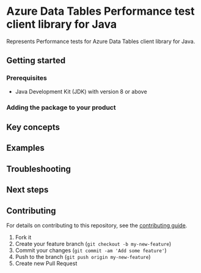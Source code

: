 # Azure Data Tables Performance test client library for Java

Represents Performance tests for Azure Data Tables client library for Java.

## Getting started

### Prerequisites

- Java Development Kit (JDK) with version 8 or above

### Adding the package to your product


## Key concepts


## Examples

## Troubleshooting

## Next steps

## Contributing

For details on contributing to this repository, see the [contributing guide](https://github.com/Azure/azure-sdk-for-java/blob/main/CONTRIBUTING.md).

1. Fork it
1. Create your feature branch (`git checkout -b my-new-feature`)
1. Commit your changes (`git commit -am 'Add some feature'`)
1. Push to the branch (`git push origin my-new-feature`)
1. Create new Pull Request

